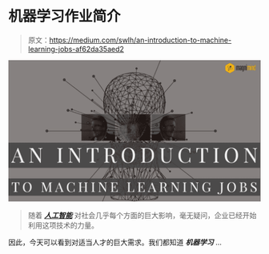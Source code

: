 # 机器学习作业简介

> 原文：<https://medium.com/swlh/an-introduction-to-machine-learning-jobs-af62da35aed2>

[![](img/dea28f350e8d496503f57cb427546a4d.png)](https://magnimindacademy.com/an-introduction-to-machine-learning-jobs/)

> 随着 [***人工智能***](https://futureoflife.org/background/benefits-risks-of-artificial-intelligence/) 对社会几乎每个方面的巨大影响，毫无疑问，企业已经开始利用这项技术的力量。

因此，今天可以看到对适当人才的巨大需求。我们都知道 ***机器学习*** …